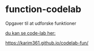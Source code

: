 # function-codelab
Opgaver til at udforske funktioner

[du kan se code-lab her:]( https://bo-nicolaisen.github.io/function-codelab/)

https://karim361.github.io/codelab-fun/

